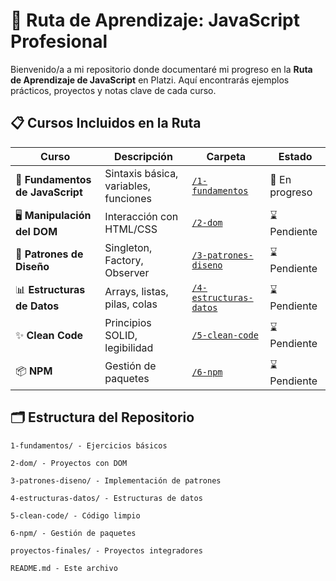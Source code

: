 # 🚀 Ruta de Aprendizaje: JavaScript Profesional

Bienvenido/a a mi repositorio donde documentaré mi progreso en la **Ruta de Aprendizaje de JavaScript** en Platzi. Aquí encontrarás ejemplos prácticos, proyectos y notas clave de cada curso.

## 📋 Cursos Incluidos en la Ruta

| Curso | Descripción | Carpeta | Estado |
|-------|------------|---------|--------|
| 🔹 **Fundamentos de JavaScript** | Sintaxis básica, variables, funciones | [`/1-fundamentos`](/1-fundamentos) | 🚧 En progreso |
| 🖥️ **Manipulación del DOM** | Interacción con HTML/CSS | [`/2-dom`](/2-dom) | ⌛ Pendiente |
| 🎨 **Patrones de Diseño** | Singleton, Factory, Observer | [`/3-patrones-diseno`](/3-patrones-diseno) | ⌛ Pendiente |
| 📊 **Estructuras de Datos** | Arrays, listas, pilas, colas | [`/4-estructuras-datos`](/4-estructuras-datos) | ⌛ Pendiente |
| ✨ **Clean Code** | Principios SOLID, legibilidad | [`/5-clean-code`](/5-clean-code) | ⌛ Pendiente |
| 📦 **NPM** | Gestión de paquetes | [`/6-npm`](/6-npm) | ⌛ Pendiente |

## 🗂 Estructura del Repositorio

    1-fundamentos/ - Ejercicios básicos

    2-dom/ - Proyectos con DOM

    3-patrones-diseno/ - Implementación de patrones

    4-estructuras-datos/ - Estructuras de datos

    5-clean-code/ - Código limpio

    6-npm/ - Gestión de paquetes

    proyectos-finales/ - Proyectos integradores

    README.md - Este archivo